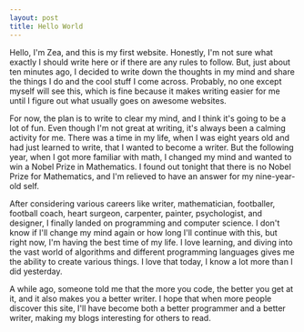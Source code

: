 ```yaml
---
layout: post
title: Hello World
---
```

Hello,
I'm Zea, and this is my first website. Honestly, I'm not sure what exactly I should write here or if there are any rules to follow. But, just about ten minutes ago, I decided to write down the thoughts in my mind and share the things I do and the cool stuff I come across. Probably, no one except myself will see this, which is fine because it makes writing easier for me until I figure out what usually goes on awesome websites.

For now, the plan is to write to clear my mind, and I think it's going to be a lot of fun. Even though I'm not great at writing, it's always been a calming activity for me. There was a time in my life, when I was eight years old and had just learned to write, that I wanted to become a writer. But the following year, when I got more familiar with math, I changed my mind and wanted to win a Nobel Prize in Mathematics. I found out tonight that there is no Nobel Prize for Mathematics, and I'm relieved to have an answer for my nine-year-old self.

After considering various careers like writer, mathematician, footballer, football coach, heart surgeon, carpenter, painter, psychologist, and designer, I finally landed on programming and computer science. I don't know if I'll change my mind again or how long I'll continue with this, but right now, I'm having the best time of my life. I love learning, and diving into the vast world of algorithms and different programming languages gives me the ability to create various things. I love that today, I know a lot more than I did yesterday.

A while ago, someone told me that the more you code, the better you get at it, and it also makes you a better writer. I hope that when more people discover this site, I'll have become both a better programmer and a better writer, making my blogs interesting for others to read.
